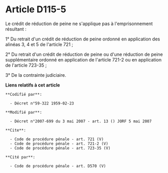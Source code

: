 # Article D115-5

Le crédit de réduction de peine ne s'applique pas à l'emprisonnement résultant : 

1° Du retrait d'un crédit de réduction de peine ordonné en application des alinéas 3, 4 et 5 de l'article 721 ; 

2° Du retrait d'un crédit de réduction de peine ou d'une réduction de peine supplémentaire ordonné en application de
l'article 721-2 ou en application de l'article 723-35 ; 

3° De la contrainte judiciaire.

**Liens relatifs à cet article**

	**Codifié par**:

	  - Décret n°59-322 1959-02-23

	**Modifié par**:

	  - Décret n°2007-699 du 3 mai 2007 - art. 13 () JORF 5 mai 2007

	**Cite**:

	  - Code de procédure pénale - art. 721 (V)
	  - Code de procédure pénale - art. 721-2 (V)
	  - Code de procédure pénale - art. 723-35 (V)

	**Cité par**:

	  - Code de procédure pénale - art. D570 (V)
